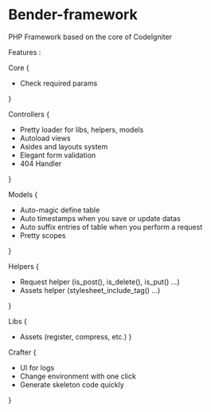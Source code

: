 Bender-framework
================

PHP Framework based on the core of CodeIgniter

Features : 

Core {

  - Check required params

}

Controllers {
  
  - Pretty loader for libs, helpers, models
  - Autoload views
  - Asides and layouts system
  - Elegant form validation
  - 404 Handler
  
}

Models {

  - Auto-magic define table
  - Auto timestamps when you save or update datas
  - Auto suffix entries of table when you perform a request
  - Pretty scopes

}

Helpers {

  - Request helper (is_post(), is_delete(), is_put() ...)
  - Assets helper (stylesheet_include_tag() ...)

}

Libs {
  
  - Assets (register, compress, etc.)
}

Crafter {

  - UI for logs
  - Change environment with one click
  - Generate skeleton code quickly

}
